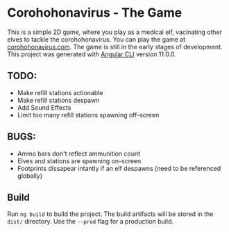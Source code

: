 # Corohohonavirus - The Game

This is a simple 2D game, where you play as a medical elf, vacinating other elves to tackle the corohohonavirus.
You can play the game at [corohohonavirus.com](http://corohohonavirus.com). The game is still in the early stages of development.
This project was generated with [Angular CLI](https://github.com/angular/angular-cli) version 11.0.0.

## TODO:

- Make refill stations actionable
- Make refill stations despawn
- Add Sound Effects
- Limit too many refill stations spawning off-screen

## BUGS:

- Ammo bars don't reflect ammunition count
- Elves and stations are spawning on-screen
- Footprints dissapear intantly if an elf despawns (need to be referenced globally)

## Build

Run `ng build` to build the project. The build artifacts will be stored in the `dist/` directory. Use the `--prod` flag for a production build.
